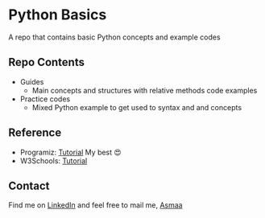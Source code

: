
# Python Basics
A repo that contains basic Python concepts and example codes

## Repo Contents
* Guides
   * Main concepts and structures with relative methods code examples
* Practice codes
   * Mixed Python example to get used to syntax and and concepts

## Reference
* Programiz:  [Tutorial](https://www.programiz.com/python-programming) My best :heart_eyes:
* W3Schools:  [Tutorial]([https://www.w3schools.com/python/](https://www.w3schools.com/python/)) 


## Contact
Find me on [LinkedIn](https://www.linkedin.com/in/asmaa-mirkhan/) and feel free to mail me, [Asmaa](mailto:asmaamirkhan.am@gmail.com)
